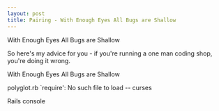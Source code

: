 ```yaml
---
layout: post
title: Pairing - With Enough Eyes All Bugs are Shallow
---
```



With Enough Eyes All Bugs are Shallow

So here's my advice for you - if you're running a one man coding shop, you're doing it wrong.

With Enough Eyes All Bugs are Shallow

polyglot.rb `require': No such file to load -- curses

Rails console



